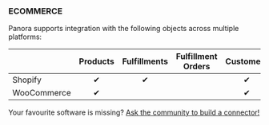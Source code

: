 ### ECOMMERCE

Panora supports integration with the following objects across multiple platforms:

|             | Products | Fulfillments | Fulfillment Orders | Customers | Orders |
|-------------|:----------:|:------------:|:----------:|:-----------:|:----------:|
| Shopify       | ✔          | ✔            |           | ✔           | ✔          |
| WooCommerce       | ✔          |             |           | ✔           | ✔          |

Your favourite software is missing? [Ask the community to build a connector!](https://github.com/panoratech/Panora/issues/new)
